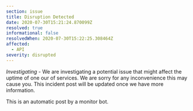```yaml
---
section: issue
title: Disruption Detected
date: 2020-07-30T15:21:24.870099Z
resolved: true
informational: false
resolvedWhen: 2020-07-30T15:22:25.308464Z
affected:
  - API
severity: disrupted
---
```

*Investigating* - We are investigating a potential issue that might affect the uptime of one our of services. We are sorry for any inconvenience this may cause you. This incident post will be updated once we have more information.

This is an automatic post by a monitor bot.
        